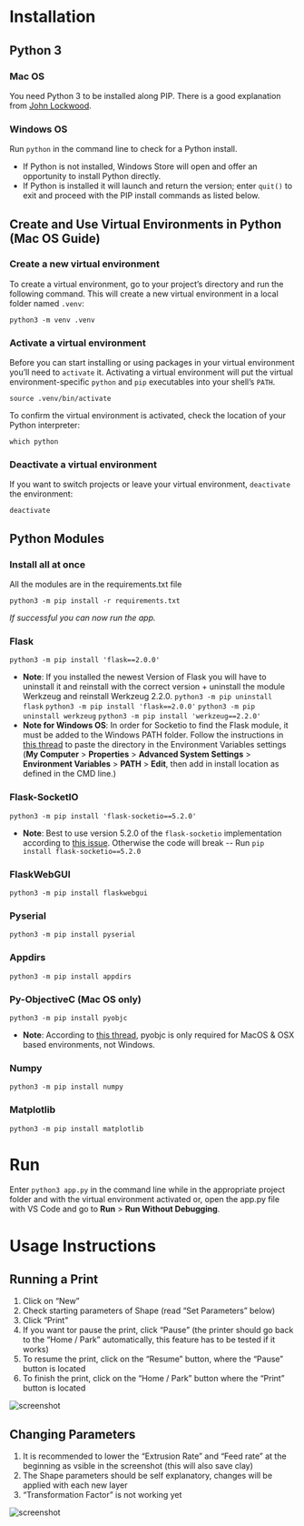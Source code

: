 # Installation

## Python 3

### Mac OS
You need Python 3 to be installed along PIP. There is a good explanation from [John Lockwood](https://codesolid.com/installing-pyenv-on-a-mac/).

### Windows OS
Run `python` in the command line to check for a Python install. 
- If Python is not installed, Windows Store will open and offer an opportunity to install Python directly.
- If Python is installed it will launch and return the version; enter `quit()` to exit and proceed with the PIP install commands as listed below.

## **Create and Use Virtual Environments in Python (Mac OS Guide)**
### **Create a new virtual environment**
To create a virtual environment, go to your project’s directory and run the
following command. This will create a new virtual environment in a local folder
named `.venv`:

`python3 -m venv .venv`

### **Activate a virtual environment**
Before you can start installing or using packages in your virtual environment you’ll
need to `activate` it. Activating a virtual environment will put the
virtual environment-specific `python` and `pip` executables into your
shell’s `PATH`.

`source .venv/bin/activate`

To confirm the virtual environment is activated, check the location of your Python interpreter:

`which python`

### Deactivate a virtual environment
If you want to switch projects or leave your virtual environment,
`deactivate` the environment:

`deactivate`

## Python Modules

### Install all at once
All the modules are in the requirements.txt file

`python3 -m pip install -r requirements.txt`

*If successful you can now run the app.*

### Flask
`python3 -m pip install 'flask==2.0.0'`
- **Note**: If you installed the newest Version of Flask you will have to uninstall it and reinstall with the correct version + uninstall the module Werkzeug and reinstall Werkzeug 2.2.0.
`python3 -m pip uninstall flask`
`python3 -m pip install 'flask==2.0.0'`
`python3 -m pip uninstall werkzeug`
`python3 -m pip install 'werkzeug==2.2.0'`
- **Note for Windows OS**: In order for Socketio to find the Flask module, it must be added to the Windows PATH folder. Follow the instructions in [this thread](https://stackoverflow.com/questions/3701646/how-to-add-to-the-pythonpath-in-windows-so-it-finds-my-modules-packages) to paste the directory in the Environment Variables settings (**My Computer** > **Properties** > **Advanced System Settings** > **Environment Variables** > **PATH** > **Edit**, then add in install location as defined in the CMD line.)

### Flask-SocketIO
`python3 -m pip install 'flask-socketio==5.2.0'`
- **Note**: Best to use version 5.2.0 of the `flask-socketio` implementation according to [this issue](https://github.com/projecthorus/radiosonde_auto_rx/issues/654). Otherwise the code will break -- Run `pip install flask-socketio==5.2.0`

### FlaskWebGUI
`python3 -m pip install flaskwebgui`

### Pyserial
`python3 -m pip install pyserial`

### Appdirs
`python3 -m pip install appdirs`

### Py-ObjectiveC (Mac OS only)
`python3 -m pip install pyobjc`
- **Note**: According to [this thread](https://github.com/bradtraversy/alexis_speech_assistant/issues/11#issuecomment-604962987), pyobjc is only required for MacOS & OSX based environments, not Windows.

### Numpy
`python3 -m pip install numpy`

### Matplotlib
`python3 -m pip install matplotlib `

# Run

Enter `python3 app.py` in the command line while in the appropriate project folder and with the virtual environment activated or, open the app.py file with VS Code and go to **Run** > **Run Without Debugging**.

# Usage Instructions

## Running a Print

1. Click on “New”
2. Check starting parameters of Shape (read “Set Parameters” below)
3. Click “Print”
4. If you want tor pause the print, click “Pause” (the printer should go back to the “Home / Park” automatically, this feature has to be tested if it works)
5. To resume the print, click on the “Resume” button, where the “Pause” button is located
6. To finish the print, click on the “Home / Park” button where the “Print” button is located

![screenshot](https://file.notion.so/f/f/b38fcf95-b521-41e1-8984-1eb2ad2377af/364e3539-60c8-4dcb-beef-5e6f50b9602d/Untitled.png?id=a7795cd6-9268-454f-8433-63fe44ee408b&table=block&spaceId=b38fcf95-b521-41e1-8984-1eb2ad2377af&expirationTimestamp=1719878400000&signature=sYscxQccWzBzpDUT4Ae2MVIGwDBgSD0LbMmXYfip6GU&downloadName=Untitled.png)

## Changing Parameters

1. It is recommended to lower the “Extrusion Rate” and “Feed rate” at the beginning as vsible in the screenshot (this will also save clay)
2. The Shape parameters should be self explanatory, changes will be applied with each new layer
3. “Transformation Factor” is not working yet

![screenshot](https://file.notion.so/f/f/b38fcf95-b521-41e1-8984-1eb2ad2377af/9da10e4f-fcf9-4a14-b0e9-f94ed70dd0bd/Untitled.png?id=c92c8173-6d6c-4bfe-a5f4-b4354efd6ebc&table=block&spaceId=b38fcf95-b521-41e1-8984-1eb2ad2377af&expirationTimestamp=1719878400000&signature=08yvWB3Wg2X9WDvF7vH5vtDibs0_BbGjCIifln7T1Ww&downloadName=Untitled.png)

